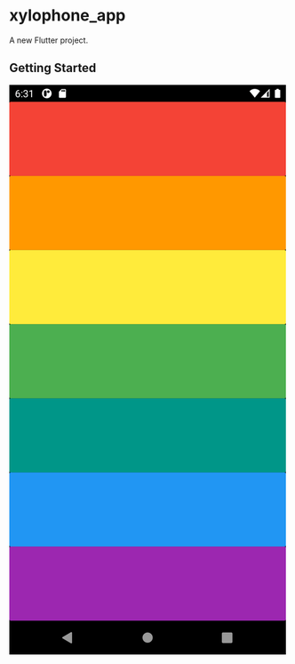 # xylophone_app

A new Flutter project.

## Getting Started
![Xylophone app](images/application.png)
